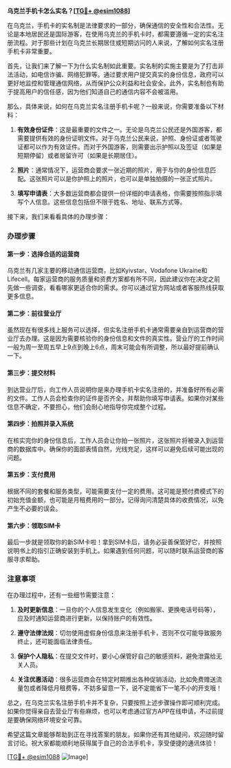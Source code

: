 **乌克兰手机卡怎么实名？[[TG💪+ @esim1088](https://t.me/s/esim1088)]**

在乌克兰，手机卡的实名制是法律要求的一部分，确保通信的安全性和合法性。无论是本地居民还是国际游客，在使用乌克兰的手机卡时，都需要遵循一定的实名注册流程。对于那些计划在乌克兰长期居住或短期访问的人来说，了解如何实名注册手机卡非常重要。

首先，让我们来了解一下为什么实名制如此重要。实名制的实施主要是为了打击非法活动，如电信诈骗、网络犯罪等。通过要求用户提交真实的身份信息，政府可以更好地监控和管理通信网络，从而保护公众利益和社会安全。此外，实名制也有助于提高用户的信任感，因为他们知道自己的通信内容不会被滥用。

那么，具体来说，如何在乌克兰实名注册手机卡呢？一般来说，你需要准备以下材料：

1. **有效身份证件**：这是最重要的文件之一。无论是乌克兰公民还是外国游客，都需要提供有效的身份证明文件。对于乌克兰公民来说，护照、身份证或者驾驶证都可以作为有效证件。而对于外国游客，则需要出示护照以及签证（如果是短期停留）或者居留许可（如果是长期居住）。

2. **照片**：通常情况下，运营商会要求一张近期的照片，用于与你的身份信息匹配。这张照片可以是你护照上的照片，也可以是单独拍摄的一张正式照片。

3. **填写申请表**：大多数运营商都会提供一份详细的申请表格，你需要按照指示填写个人信息。这些信息包括但不限于姓名、地址、联系方式等。

接下来，我们来看看具体的办理步骤：

### 办理步骤

#### 第一步：选择合适的运营商
乌克兰有几家主要的移动通信运营商，比如Kyivstar、Vodafone Ukraine和Lifecell。每家运营商的服务质量和资费方案都有所不同，因此建议你在决定之前先做一些调查，看看哪家更适合你的需求。你可以通过官方网站或者客服热线获取更多信息。

#### 第二步：前往营业厅
虽然现在有很多线上服务可以选择，但实名注册手机卡通常需要亲自到运营商的营业厅去办理。这是因为需要核验你的身份信息和文件的真实性。营业厅的工作时间一般为周一至周五早上9点到晚上6点，周末可能会有所调整，所以最好提前确认一下。

#### 第三步：提交材料
到达营业厅后，向工作人员说明你是来办理手机卡实名注册的，并准备好所有必需的文件。工作人员会检查你的证件是否齐全，并帮助你填写申请表。如果你对某些信息不确定，不要担心，他们会耐心地指导你完成整个过程。

#### 第四步：拍照并录入系统
在核实完你的身份信息后，工作人员会让你拍一张照片，这张照片将被录入到运营商的数据库中。确保你的面部表情自然，光线充足，这样可以避免后续可能出现的问题。

#### 第五步：支付费用
根据不同的套餐和服务类型，可能需要支付一定的费用。这可能是预付费模式下的初始充值金额，也可能是月租费用的一部分。记得询问清楚具体的收费情况，以免产生不必要的误会。

#### 第六步：领取SIM卡
最后一步就是领取你的新SIM卡啦！拿到SIM卡后，请务必妥善保管好它，并按照说明书上的指引正确安装到手机上。如果遇到任何问题，可以随时联系运营商的客服寻求帮助。

### 注意事项

在办理过程中，还有一些细节需要注意：

1. **及时更新信息**：一旦你的个人信息发生变化（例如搬家、更换电话号码等），应及时通知运营商进行更新，以保持账户的有效性。

2. **遵守法律法规**：切勿使用虚假身份信息来注册手机卡，否则不仅可能导致服务终止，还可能面临法律责任。

3. **保护个人隐私**：在提交文件时，要小心保管好自己的敏感资料，避免泄露给无关人员。

4. **关注优惠活动**：很多运营商会在特定时期推出各种促销活动，比如免费赠送流量包或者降低月租费等，不妨多留意一下，说不定能省下一笔不小的开支哦！

总之，在乌克兰实名注册手机卡并不复杂，只要按照上述步骤操作即可顺利完成。如果你觉得亲自去营业厅有些麻烦，也可以考虑通过官方APP在线申请，不过前提是要确保网络环境安全可靠。

希望这篇文章能够帮助到正在寻找答案的朋友。如果你还有其他疑问，欢迎随时留言讨论。祝大家都能顺利地获得属于自己的合法手机卡，享受便捷的通讯体验！

[[TG💪+ @esim1088](https://t.me/s/esim1088) ![Image](https://i.postimg.cc/4NQfJmqS/Snipaste-2025-05-13-00-14-12.png)]
